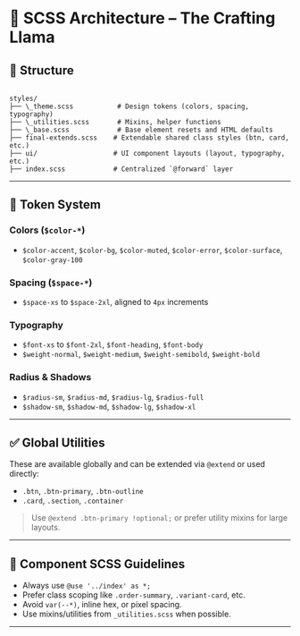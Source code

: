 # 🎨 SCSS Architecture – The Crafting Llama

## 📁 Structure

```

styles/
├── \_theme.scss           # Design tokens (colors, spacing, typography)
├── \_utilities.scss       # Mixins, helper functions
├── \_base.scss            # Base element resets and HTML defaults
├── final-extends.scss    # Extendable shared class styles (btn, card, etc.)
├── ui/                   # UI component layouts (layout, typography, etc.)
├── index.scss            # Centralized `@forward` layer

```

---

## 🎯 Token System

### Colors (`$color-*`)
- `$color-accent`, `$color-bg`, `$color-muted`, `$color-error`, `$color-surface`, `$color-gray-100`

### Spacing (`$space-*`)
- `$space-xs` to `$space-2xl`, aligned to `4px` increments

### Typography
- `$font-xs` to `$font-2xl`, `$font-heading`, `$font-body`
- `$weight-normal`, `$weight-medium`, `$weight-semibold`, `$weight-bold`

### Radius & Shadows
- `$radius-sm`, `$radius-md`, `$radius-lg`, `$radius-full`
- `$shadow-sm`, `$shadow-md`, `$shadow-lg`, `$shadow-xl`

---

## ✅ Global Utilities

These are available globally and can be extended via `@extend` or used directly:

- `.btn`, `.btn-primary`, `.btn-outline`
- `.card`, `.section`, `.container`

> Use `@extend .btn-primary !optional;` or prefer utility mixins for large layouts.

---

## 🧩 Component SCSS Guidelines

- Always use `@use '../index' as *;`
- Prefer class scoping like `.order-summary`, `.variant-card`, etc.
- Avoid `var(--*)`, inline hex, or pixel spacing.
- Use mixins/utilities from `_utilities.scss` when possible.

---
